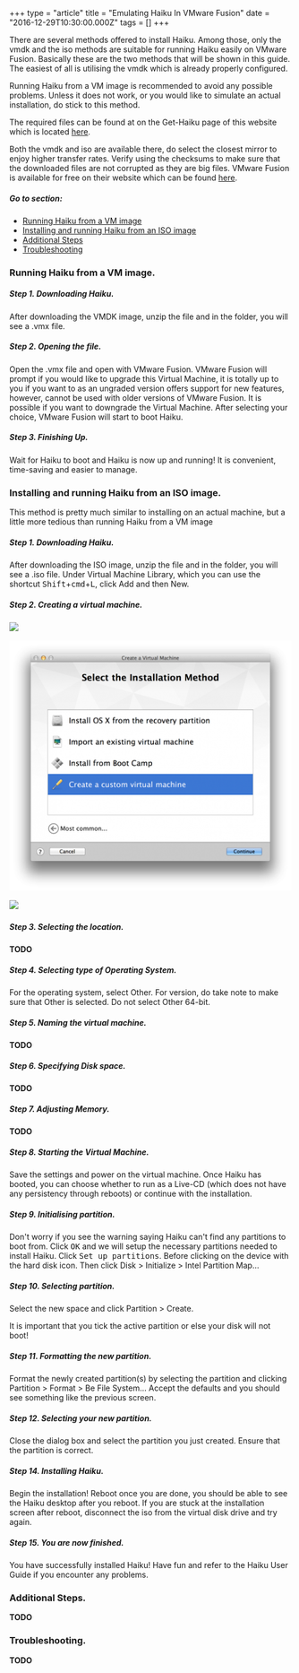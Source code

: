 +++
type = "article"
title = "Emulating Haiku In VMware Fusion"
date = "2016-12-29T10:30:00.000Z"
tags = []
+++

There are several methods offered to install Haiku. Among those, only the vmdk and the iso methods are suitable for running Haiku easily on VMware Fusion. Basically these are the two methods that will be shown in this guide. The easiest of all is utilising the vmdk which is already properly configured.

<div class="box-info">Running Haiku from a VM image is recommended to avoid any possible problems. Unless it does not work, or you would like to simulate an actual installation, do stick to this method.</div>

The required files can be found at on the Get-Haiku page of this website which is located [here](http://www.haiku-os.org/get-haiku).


Both the vmdk and iso are available there, do select the closest mirror to enjoy higher transfer rates. Verify using the checksums to make sure that the downloaded files are not corrupted as they are big files. VMware Fusion is available for free on their website which can be found [here](http://www.vmware.com/products/fusion/).

##### Go to section:

*   [Running Haiku from a VM image](#part_vmimage)
*   [Installing and running Haiku from an ISO image](#part_iso)
*   [Additional Steps](#part_additional)
*   [Troubleshooting](#part_trouble)

### Running Haiku from a VM image.

##### Step 1. Downloading Haiku.<a name="part_vmimage"></a>

After downloading the VMDK image, unzip the file and in the folder, you will see a .vmx file.

##### Step 2. Opening the file.

Open the .vmx file and open with VMware Fusion. VMware Fusion will prompt if you would like to upgrade this Virtual Machine, it is totally up to you if you want to as an ungraded version offers support for new features, however, cannot be used with older versions of VMware Fusion. It is possible if you want to downgrade the Virtual Machine. After selecting your choice, VMware Fusion will start to boot Haiku.

##### Step 3. Finishing Up.

Wait for Haiku to boot and Haiku is now up and running! It is convenient, time-saving and easier to manage.  

### Installing and running Haiku from an ISO image. <a name="part_iso"></a>

This method is pretty much similar to installing on an actual machine, but a little more tedious than running Haiku from a VM image

##### Step 1. Downloading Haiku.

After downloading the ISO image, unzip the file and in the folder, you will see a .iso file. Under Virtual Machine Library, which you can use the shortcut <kbd>Shift</kbd>+<kbd>cmd</kbd>+<kbd>L</kbd>, click Add and then New.

##### Step 2. Creating a virtual machine.

![](/static/files/new-vm-step-1.png)

![](/static/files/new-vm-step-2.png)
 
![](/static/files/new-vm-step-3.png)

##### Step 3. Selecting the location.

**TODO**

##### Step 4. Selecting type of Operating System.

For the operating system, select Other. For version, do take note to make sure that Other is selected. Do not select Other 64-bit.

##### Step 5. Naming the virtual machine.

**TODO**

##### Step 6. Specifying Disk space.

**TODO**

##### Step 7. Adjusting Memory.

**TODO**

##### Step 8. Starting the Virtual Machine.

Save the settings and power on the virtual machine. Once Haiku has booted, you can choose whether to run as a Live-CD (which does not have any persistency through reboots) or continue with the installation.

##### Step 9. Initialising partition.

Don't worry if you see the warning saying Haiku can't find any partitions to boot from. Click <kbd>OK</kbd> and we will setup the necessary partitions needed to install Haiku. Click <kbd>Set up partitions</kbd>. Before clicking on the device with the hard disk icon. Then click Disk > Initialize > Intel Partition Map…

##### Step 10. Selecting partition.

Select the new space and click Partition > Create.

<div class="box-info">It is important that you tick the active partition or else your disk will not boot!</div>


##### Step 11. Formatting the new partition.

Format the newly created partition(s) by selecting the partition and clicking Partition > Format > Be File System… Accept the defaults and you should see something like the previous screen.

##### Step 12. Selecting your new partition.

Close the dialog box and select the partition you just created. Ensure that the partition is correct.

##### Step 14. Installing Haiku.

Begin the installation! Reboot once you are done, you should be able to see the Haiku desktop after you reboot. If you are stuck at the installation screen after reboot, disconnect the iso from the virtual disk drive and try again.

##### Step 15. You are now finished.

You have successfully installed Haiku! Have fun and refer to the Haiku User Guide if you encounter any problems.  

### Additional Steps.<a name="part_additional"></a>

**TODO**  

### Troubleshooting.<a name="part_trouble"></a>

**TODO**
